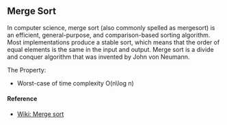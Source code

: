 ## Merge Sort ##

In computer science, merge sort (also commonly spelled as mergesort) is an efficient, general-purpose, and comparison-based sorting algorithm. Most implementations produce a stable sort, which means that the order of equal elements is the same in the input and output. Merge sort is a divide and conquer algorithm that was invented by John von Neumann.

The Property:
- Worst-case of time complexity O(n\log n)

#### Reference ####
- [Wiki: Merge sort](https://en.wikipedia.org/wiki/Merge_sort)
